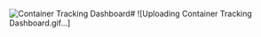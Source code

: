 ![Container Tracking Dashboard](https://github.com/user-attachments/assets/4076c8aa-cdc2-460d-a547-46565ded86c8)# ![Uploading Container Tracking Dashboard.gif…]
